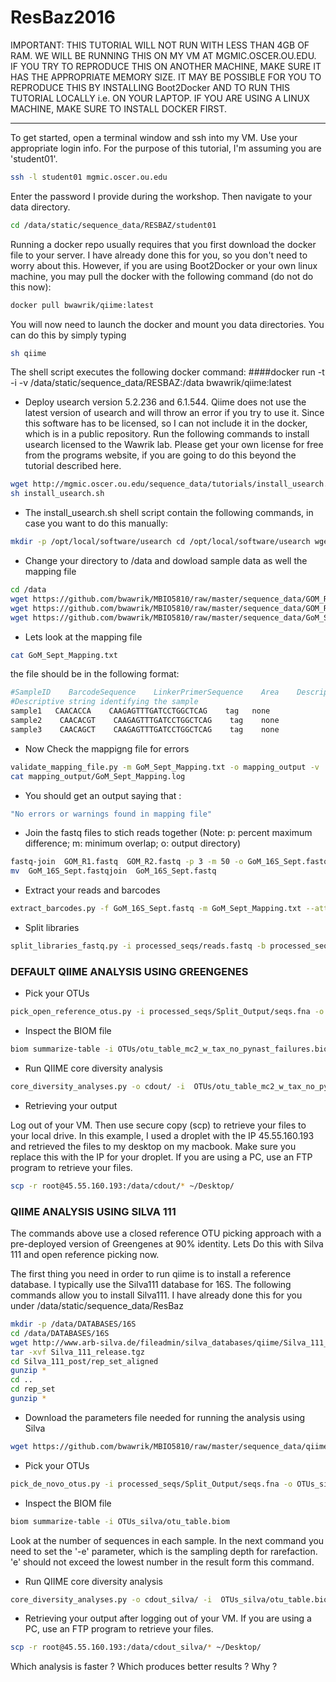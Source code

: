 # ResBaz2016

IMPORTANT:
THIS TUTORIAL WILL NOT RUN WITH LESS THAN 4GB OF RAM.
WE WILL BE RUNNING THIS ON MY VM AT MGMIC.OSCER.OU.EDU. 
IF YOU TRY TO REPRODUCE THIS ON ANOTHER MACHINE, MAKE SURE
IT HAS THE APPROPRIATE MEMORY SIZE. 
IT MAY BE POSSIBLE FOR YOU TO REPRODUCE THIS BY INSTALLING
Boot2Docker AND TO RUN THIS TUTORIAL LOCALLY i.e. ON YOUR LAPTOP.
IF YOU ARE USING A LINUX MACHINE, MAKE SURE TO INSTALL DOCKER FIRST.

--------
To get started, open a terminal window and ssh into my VM. Use your appropriate login info.
For the purpose of this tutorial, I'm assuming you are 'student01'.

```sh
ssh -l student01 mgmic.oscer.ou.edu
```

Enter the password I provide during the workshop.
Then navigate to your data directory.

```sh
cd /data/static/sequence_data/RESBAZ/student01
```

Running a docker repo usually requires that you first download the docker file to your server.  I have already done this for you, so you don't need to worry about this.  However, if you are using Boot2Docker or your own linux machine, you may pull the docker with the following command (do not do this now):

```sh
docker pull bwawrik/qiime:latest
```

You will now need to launch the docker and mount you data directories.  You can do this by simply typing 

```sh
sh qiime
```
The shell script executes the following docker command:
####docker run -t -i -v /data/static/sequence_data/RESBAZ:/data bwawrik/qiime:latest

- Deploy usearch version 5.2.236 and 6.1.544. Qiime does not use the latest version of usearch and will throw an error if you try to use it. Since this software has to be licensed, so I can not include it in the docker, which is in a public repository.  Run the following commands to install usearch licensed to the Wawrik lab. Please get your own license for free from the programs website, if you are going to do this beyond the tutorial described here.

```sh
wget http://mgmic.oscer.ou.edu/sequence_data/tutorials/install_usearch.sh
sh install_usearch.sh
```

- The install_usearch.sh shell script contain the following commands, in case you want to do this manually:

```sh
mkdir -p /opt/local/software/usearch cd /opt/local/software/usearch wget http://mgmic.oscer.ou.edu/sequence_data/tutorials/usearch5.2.236_i86linux32wget http://mgmic.oscer.ou.edu/sequence_data/tutorials/usearch6.1.544_i86linux32chmod 777 * cd /usr/local/bin ln -s /opt/local/software/usearch/usearch5.2.236_i86linux32 ./usearch ln -s /opt/local/software/usearch/usearch6.1.544_i86linux32 ./usearch61
```

- Change your directory to /data and dowload sample data as well the mapping file

```sh
cd /data
wget https://github.com/bwawrik/MBIO5810/raw/master/sequence_data/GOM_R1.fastq.gz
wget https://github.com/bwawrik/MBIO5810/raw/master/sequence_data/GOM_R2.fastq.gz
wget https://github.com/bwawrik/MBIO5810/raw/master/sequence_data/GoM_Sept_Mapping.txt
```

- Lets look at the mapping file

```sh
cat GoM_Sept_Mapping.txt
```
the file should be in the following format:
```sh
#SampleID    BarcodeSequence    LinkerPrimerSequence    Area    Description
#Descriptive string identifying the sample              
sample1   CAACACCA    CAAGAGTTTGATCCTGGCTCAG    tag   none
sample2    CAACACGT    CAAGAGTTTGATCCTGGCTCAG    tag    none
sample3    CAACAGCT    CAAGAGTTTGATCCTGGCTCAG    tag    none
```

- Now Check the mappigng file for errors

```sh
validate_mapping_file.py -m GoM_Sept_Mapping.txt -o mapping_output -v
cat mapping_output/GoM_Sept_Mapping.log
```

- You should get an output saying that :

```sh
"No errors or warnings found in mapping file"
```

- Join the fastq files to stich reads together (Note: p: percent maximum difference; m: minimum overlap; o: output directory)

```sh
fastq-join  GOM_R1.fastq  GOM_R2.fastq -p 3 -m 50 -o GoM_16S_Sept.fastq
mv  GoM_16S_Sept.fastqjoin  GoM_16S_Sept.fastq
```

- Extract your reads and barcodes

```sh
extract_barcodes.py -f GoM_16S_Sept.fastq -m GoM_Sept_Mapping.txt --attempt_read_reorientation -l 12 -o processed_seqs
```

- Split libraries

```sh
split_libraries_fastq.py -i processed_seqs/reads.fastq -b processed_seqs/barcodes.fastq -m  GoM_Sept_Mapping.txt -o processed_seqs/Split_Output/ --barcode_type 12
```

### DEFAULT QIIME ANALYSIS USING GREENGENES

- Pick your OTUs

```sh
pick_open_reference_otus.py -i processed_seqs/Split_Output/seqs.fna -o OTUs
```

- Inspect the BIOM file

```sh
biom summarize-table -i OTUs/otu_table_mc2_w_tax_no_pynast_failures.biom
```

- Run QIIME core diversity analysis

```sh
core_diversity_analyses.py -o cdout/ -i  OTUs/otu_table_mc2_w_tax_no_pynast_failures.biom -m GoM_Sept_Mapping.txt -t OTUs/rep_set.tre -e 20
```

- Retrieving your output

Log out of your VM.  Then use secure copy (scp) to retrieve your files to your local drive. In this example, I used a droplet with the IP 45.55.160.193 and retrieved the files to my desktop on my macbook.  Make sure you replace this with the IP for your droplet. If you are using a PC, use an FTP program to retrieve your files.

```sh
scp -r root@45.55.160.193:/data/cdout/* ~/Desktop/
```

### QIIME ANALYSIS USING SILVA 111

The commands above use a closed reference OTU picking approach with a pre-deployed version of Greengenes at 90% identity. Lets Do this with Silva 111 and open reference picking now.  

The first thing you need in order to run qiime is to install a reference database. 
I typically use the Silva111 database for 16S. The following commands allow you to install
Silva111.  I have already done this for you under /data/static/sequence_data/ResBaz

```sh 
mkdir -p /data/DATABASES/16S
cd /data/DATABASES/16S
wget http://www.arb-silva.de/fileadmin/silva_databases/qiime/Silva_111_release.tgz
tar -xvf Silva_111_release.tgz
cd Silva_111_post/rep_set_aligned
gunzip *
cd ..
cd rep_set
gunzip *
```


- Download the parameters file needed for running the analysis using Silva

```sh
wget https://github.com/bwawrik/MBIO5810/raw/master/sequence_data/qiime_parameters_silva111.par
```

- Pick your OTUs

```sh
pick_de_novo_otus.py -i processed_seqs/Split_Output/seqs.fna -o OTUs_silva -p qiime_parameters_silva111.par
```

- Inspect the BIOM file

```sh
biom summarize-table -i OTUs_silva/otu_table.biom 
``` 

Look at the number of sequences in each sample.  In the next command you need to set the '-e' parameter, which is the sampling depth for rarefaction.  'e' should not exceed the lowest number in the result form this command.

- Run QIIME core diversity analysis

```sh
core_diversity_analyses.py -o cdout_silva/ -i  OTUs_silva/otu_table.biom -m GoM_Sept_Mapping.txt -t OTUs_silva/rep_set.tre -e 20
```

- Retrieving your output after logging out of your VM. If you are using a PC, use an FTP program to retrieve your files.

```sh
scp -r root@45.55.160.193:/data/cdout_silva/* ~/Desktop/
```

Which analysis is faster ? Which produces better results ? Why ?
